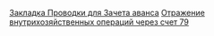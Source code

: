 [Закладка Проводки для Зачета аванса](Закладка%20Проводки%20для%20Зачета%20аванса.md)
[Отражение внутрихозяйственных операций через счет 79](Отражение%20внутрихозяйственных%20операций%20через%20счет%2079.md)

